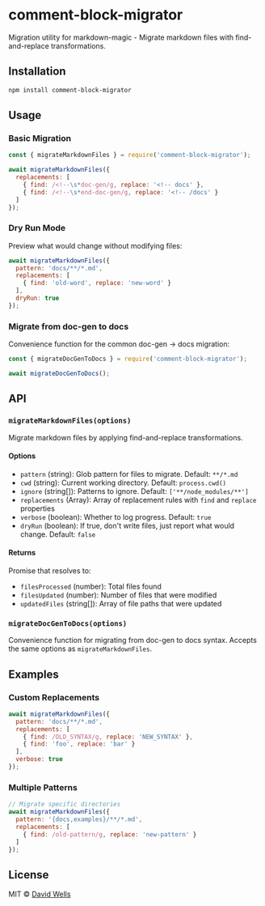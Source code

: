 # comment-block-migrator

Migration utility for markdown-magic - Migrate markdown files with find-and-replace transformations.

## Installation

```bash
npm install comment-block-migrator
```

## Usage

### Basic Migration

```javascript
const { migrateMarkdownFiles } = require('comment-block-migrator');

await migrateMarkdownFiles({
  replacements: [
    { find: /<!--\s*doc-gen/g, replace: '<!-- docs' },
    { find: /<!--\s*end-doc-gen/g, replace: '<!-- /docs' }
  ]
});
```

### Dry Run Mode

Preview what would change without modifying files:

```javascript
await migrateMarkdownFiles({
  pattern: 'docs/**/*.md',
  replacements: [
    { find: 'old-word', replace: 'new-word' }
  ],
  dryRun: true
});
```

### Migrate from doc-gen to docs

Convenience function for the common doc-gen → docs migration:

```javascript
const { migrateDocGenToDocs } = require('comment-block-migrator');

await migrateDocGenToDocs();
```

## API

### `migrateMarkdownFiles(options)`

Migrate markdown files by applying find-and-replace transformations.

#### Options

- `pattern` (string): Glob pattern for files to migrate. Default: `**/*.md`
- `cwd` (string): Current working directory. Default: `process.cwd()`
- `ignore` (string[]): Patterns to ignore. Default: `['**/node_modules/**']`
- `replacements` (Array): Array of replacement rules with `find` and `replace` properties
- `verbose` (boolean): Whether to log progress. Default: `true`
- `dryRun` (boolean): If true, don't write files, just report what would change. Default: `false`

#### Returns

Promise that resolves to:
- `filesProcessed` (number): Total files found
- `filesUpdated` (number): Number of files that were modified
- `updatedFiles` (string[]): Array of file paths that were updated

### `migrateDocGenToDocs(options)`

Convenience function for migrating from doc-gen to docs syntax. Accepts the same options as `migrateMarkdownFiles`.

## Examples

### Custom Replacements

```javascript
await migrateMarkdownFiles({
  pattern: 'docs/**/*.md',
  replacements: [
    { find: /OLD_SYNTAX/g, replace: 'NEW_SYNTAX' },
    { find: 'foo', replace: 'bar' }
  ],
  verbose: true
});
```

### Multiple Patterns

```javascript
// Migrate specific directories
await migrateMarkdownFiles({
  pattern: '{docs,examples}/**/*.md',
  replacements: [
    { find: /old-pattern/g, replace: 'new-pattern' }
  ]
});
```

## License

MIT © [David Wells](https://github.com/DavidWells)
